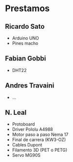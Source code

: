 # Prestamos

## Ricardo Sato

- Arduino UNO
- Pines macho

## Fabian Gobbi

- DHT22

## Andres Travaini

- ...

## N. Leal

- Protoboard
- Driver Pololu A4988
- Motor paso a paso Nema 17
- Final de carrera (KW3-OZ)
- Cables Dupont
- Filamento 3D (PET o PETG)
- Servo MG90S
